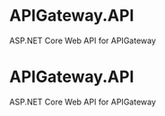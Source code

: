 # APIGateway.API
ASP.NET Core Web API for APIGateway
# APIGateway.API
ASP.NET Core Web API for APIGateway

